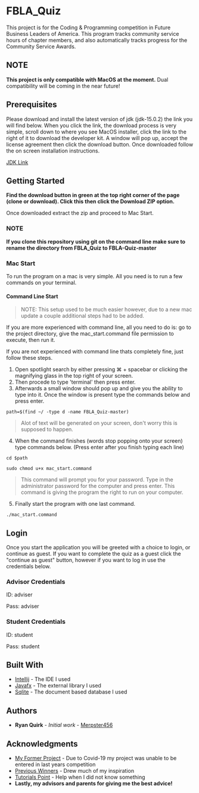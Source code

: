 # FBLA_Quiz

This project is for the Coding & Programming competition in Future Business Leaders of America. This program tracks community service hours of chapter members, and also automatically tracks progress for the Community Service Awards.

## NOTE

**This project is only compatible with MacOS at the moment.**
Dual compatibility will be coming in the near future!

## Prerequisites

Please download and install the latest version of jdk (jdk-15.0.2) the link you will find below.
When you click the link, the download process is very simple, scroll down to where you see MacOS installer, click the link to the right of it to download the developer kit. A window will pop up, accept the license agreement then click the download button. Once downloaded follow the on screen installation instructions.

[JDK Link](https://www.oracle.com/java/technologies/javase-jdk15-downloads.html)

## Getting Started

**Find the download button in green at the top right corner of the page (clone or download). Click this then click the Download ZIP option.**

Once downloaded extract the zip and proceed to Mac Start.

### NOTE

**If you clone this repository using git on the command line make sure to rename the directory from FBLA_Quiz to FBLA-Quiz-master**

### Mac Start

To run the program on a mac is very simple. All you need is to run a few commands on your terminal. 

#### Command Line Start 

> NOTE: This setup used to be much easier however, due to a new mac update a couple additional steps had to be added.

If you are more experienced with command line, all you need to do is: go to the project directory, give the mac_start.command file permission to execute, then run it.

If you are not experienced with command line thats completely fine, just follow these steps.

1. Open spotlight search by either pressing ⌘ + spacebar or clicking the magnifying glass in the top right of your screen.
2. Then procede to type 'terminal' then press enter.
3. Afterwards a small window should pop up and give you the ability to type into it. Once the window is present type the commands below and press enter.
```
path=$(find ~/ -type d -name FBLA_Quiz-master)
```
> Alot of text will be generated on your screen, don't worry this is supposed to happen.

4. When the command finishes (words stop popping onto your screen) type commands below. (Press enter after you finish typing each line)
```
cd $path

sudo chmod u+x mac_start.command
```
>This command will prompt you for your password. Type in the administrator password for the computer and press enter. This command is giving the program the right to run on your computer.

5. Finally start the program with one last command.
```
./mac_start.command
```


## Login

Once you start the application you will be greeted with a choice to login, or continue as guest. If you want to complete the quiz as a guest click the "continue as guest" button, however if you want to log in use the credentials below. 

### Advisor Credentials
ID: adviser

Pass: adviser

### Student Credentials
ID: student

Pass: student

## Built With

* [Intellij](https://www.jetbrains.com/idea/) - The IDE I used
* [Javafx](https://openjfx.io/) - The external library I used
* [Sqlite](https://sqlite.org/index.html) - The document based database I used

## Authors

* **Ryan Quirk** - *Initial work* - [Merpster456](https://github.com/Merpster456)

## Acknowledgments

* [My Former Project](https://github.com/Merpster456/fbla-coding) - Due to Covid-19 my project was unable to be entered in last years competition
* [Previous Winners](https://github.com/fbla-competitive-events/coding-programming) - Drew much of my inspiration
* [Tutorials Point](https://www.tutorialspoint.com/javafx/index.htm) - Help when I did not know something
* **Lastly, my advisors and parents for giving me the best advice!**

